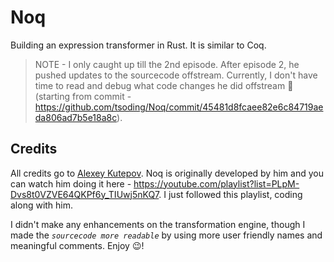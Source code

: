 # Noq

Building an expression transformer in Rust. It is similar to Coq.

> NOTE - I only caught up till the 2nd episode. After episode 2, he pushed updates to the sourcecode offstream. Currently, I don't have time to read and debug what code changes he did offstream 🙂 (starting from commit - https://github.com/tsoding/Noq/commit/45481d8fcaee82e6c84719aeda806ad7b5e18a8c).

## Credits

All credits go to [Alexey Kutepov](https://github.com/rexim). Noq is originally developed by him and you can watch him doing it here - https://youtube.com/playlist?list=PLpM-Dvs8t0VZVE64QKPf6y_TIUwj5nKQ7. I just followed this playlist, coding along with him.

I didn't make any enhancements on the transformation engine, though I made the *`sourcecode more readable`* by using more user friendly names and meaningful comments. Enjoy 😉!
